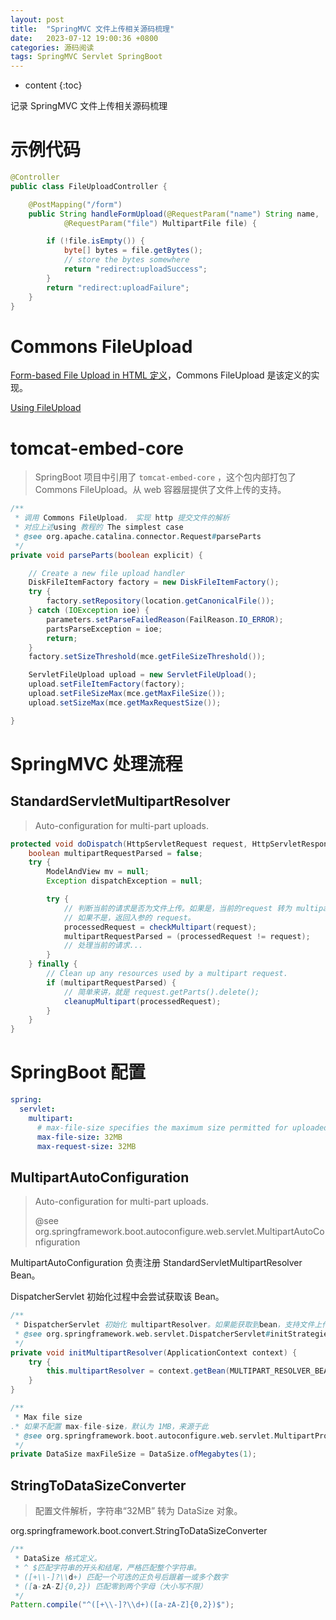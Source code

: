```yaml
---
layout: post
title:  "SpringMVC 文件上传相关源码梳理"
date:   2023-07-12 19:00:36 +0800
categories: 源码阅读
tags: SpringMVC Servlet SpringBoot
---
```


* content
  {:toc}

记录 SpringMVC 文件上传相关源码梳理

# 示例代码

```java
@Controller
public class FileUploadController {

    @PostMapping("/form")
    public String handleFormUpload(@RequestParam("name") String name,
            @RequestParam("file") MultipartFile file) {

        if (!file.isEmpty()) {
            byte[] bytes = file.getBytes();
            // store the bytes somewhere
            return "redirect:uploadSuccess";
        }
        return "redirect:uploadFailure";
    }
}
```

# Commons FileUpload

[Form-based File Upload in HTML 定义](https://www.ietf.org/rfc/rfc1867.txt)，Commons FileUpload 是该定义的实现。

[Using FileUpload](https://commons.apache.org/proper/commons-fileupload/using.html)

# tomcat-embed-core

> SpringBoot 项目中引用了 `tomcat-embed-core` ，这个包内部打包了 Commons FileUpload。从 web 容器层提供了文件上传的支持。

```java
/**
 * 调用 Commons FileUpload， 实现 http 提交文件的解析
 * 对应上述using 教程的 The simplest case
 * @see org.apache.catalina.connector.Request#parseParts
 */
private void parseParts(boolean explicit) {

    // Create a new file upload handler
    DiskFileItemFactory factory = new DiskFileItemFactory();
    try {
        factory.setRepository(location.getCanonicalFile());
    } catch (IOException ioe) {
        parameters.setParseFailedReason(FailReason.IO_ERROR);
        partsParseException = ioe;
        return;
    }
    factory.setSizeThreshold(mce.getFileSizeThreshold());

    ServletFileUpload upload = new ServletFileUpload();
    upload.setFileItemFactory(factory);
    upload.setFileSizeMax(mce.getMaxFileSize());
    upload.setSizeMax(mce.getMaxRequestSize());

}
```

# SpringMVC 处理流程

## StandardServletMultipartResolver

> Auto-configuration for multi-part uploads.

```java
protected void doDispatch(HttpServletRequest request, HttpServletResponse response) throws Exception {
    boolean multipartRequestParsed = false;
    try {
        ModelAndView mv = null;
        Exception dispatchException = null;

        try {
            // 判断当前的请求是否为文件上传。如果是，当前的request 转为 multipart request。
            // 如果不是，返回入参的 request。
            processedRequest = checkMultipart(request);
            multipartRequestParsed = (processedRequest != request);
            // 处理当前的请求...
        }
    } finally {
        // Clean up any resources used by a multipart request.
        if (multipartRequestParsed) {
            // 简单来讲，就是 request.getParts().delete();
            cleanupMultipart(processedRequest);
        }
    }
}
```

# SpringBoot 配置

```yaml
spring:  
  servlet:
    multipart:
      # max-file-size specifies the maximum size permitted for uploaded files. The default is 1MB
      max-file-size: 32MB
      max-request-size: 32MB
```

## MultipartAutoConfiguration

> Auto-configuration for multi-part uploads.
> 
> @see org.springframework.boot.autoconfigure.web.servlet.MultipartAutoConfiguration

MultipartAutoConfiguration 负责注册 StandardServletMultipartResolver Bean。

DispatcherServlet 初始化过程中会尝试获取该 Bean。

```java
/**
 * DispatcherServlet 初始化 multipartResolver。如果能获取到bean，支持文件上传解析，否则不支持。
 * @see org.springframework.web.servlet.DispatcherServlet#initStrategies
 */
private void initMultipartResolver(ApplicationContext context) {
    try {
        this.multipartResolver = context.getBean(MULTIPART_RESOLVER_BEAN_NAME, MultipartResolver.class);
    }
}
```

```java
/**
 * Max file size
.* 如果不配置 max-file-size，默认为 1MB，来源于此
 * @see org.springframework.boot.autoconfigure.web.servlet.MultipartProperties
 */
private DataSize maxFileSize = DataSize.ofMegabytes(1);
```

## StringToDataSizeConverter

> 配置文件解析，字符串“32MB” 转为 DataSize 对象。

org.springframework.boot.convert.StringToDataSizeConverter

```java
/**
 * DataSize 格式定义。
 * ^ $匹配字符串的开头和结尾，严格匹配整个字符串。
 * ([+\\-]?\\d+) 匹配一个可选的正负号后跟着一或多个数字
 * ([a-zA-Z]{0,2}) 匹配零到两个字母（大小写不限）
 */
Pattern.compile("^([+\\-]?\\d+)([a-zA-Z]{0,2})$");
```
